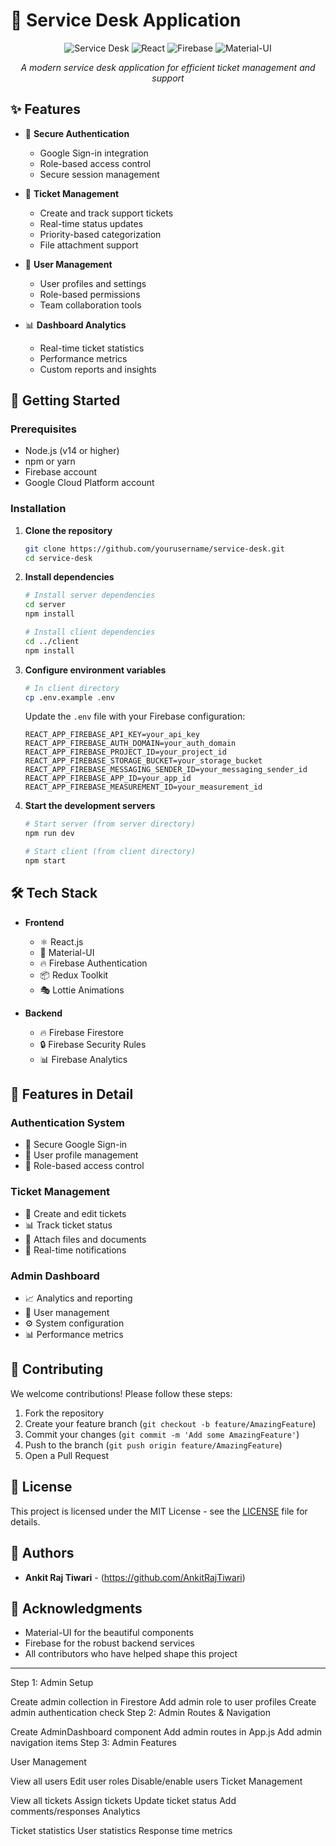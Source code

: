 # 🎫 Service Desk Application

<div align="center">

![Service Desk](https://img.shields.io/badge/Service-Desk-blue)
![React](https://img.shields.io/badge/React-18.2.0-blue)
![Firebase](https://img.shields.io/badge/Firebase-9.22.0-orange)
![Material-UI](https://img.shields.io/badge/Material--UI-5.14.0-blue)

*A modern service desk application for efficient ticket management and support*

</div>

## ✨ Features

- 🔐 **Secure Authentication**
  - Google Sign-in integration
  - Role-based access control
  - Secure session management

- 🎯 **Ticket Management**
  - Create and track support tickets
  - Real-time status updates
  - Priority-based categorization
  - File attachment support

- 👥 **User Management**
  - User profiles and settings
  - Role-based permissions
  - Team collaboration tools

- 📊 **Dashboard Analytics**
  - Real-time ticket statistics
  - Performance metrics
  - Custom reports and insights

## 🚀 Getting Started

### Prerequisites

- Node.js (v14 or higher)
- npm or yarn
- Firebase account
- Google Cloud Platform account

### Installation

1. **Clone the repository**
   ```bash
   git clone https://github.com/yourusername/service-desk.git
   cd service-desk
   ```

2. **Install dependencies**
   ```bash
   # Install server dependencies
   cd server
   npm install

   # Install client dependencies
   cd ../client
   npm install
   ```

3. **Configure environment variables**
   ```bash
   # In client directory
   cp .env.example .env
   ```
   Update the `.env` file with your Firebase configuration:
   ```
   REACT_APP_FIREBASE_API_KEY=your_api_key
   REACT_APP_FIREBASE_AUTH_DOMAIN=your_auth_domain
   REACT_APP_FIREBASE_PROJECT_ID=your_project_id
   REACT_APP_FIREBASE_STORAGE_BUCKET=your_storage_bucket
   REACT_APP_FIREBASE_MESSAGING_SENDER_ID=your_messaging_sender_id
   REACT_APP_FIREBASE_APP_ID=your_app_id
   REACT_APP_FIREBASE_MEASUREMENT_ID=your_measurement_id
   ```

4. **Start the development servers**
   ```bash
   # Start server (from server directory)
   npm run dev

   # Start client (from client directory)
   npm start
   ```

## 🛠️ Tech Stack

- **Frontend**
  - ⚛️ React.js
  - 🎨 Material-UI
  - 🔥 Firebase Authentication
  - 📦 Redux Toolkit
  - 🎭 Lottie Animations

- **Backend**
  - 🔥 Firebase Firestore
  - 🔒 Firebase Security Rules
  - 📊 Firebase Analytics

## 📱 Features in Detail

### Authentication System
- 🔐 Secure Google Sign-in
- 👤 User profile management
- 🔑 Role-based access control

### Ticket Management
- 📝 Create and edit tickets
- 📊 Track ticket status
- 📎 Attach files and documents
- 🔔 Real-time notifications

### Admin Dashboard
- 📈 Analytics and reporting
- 👥 User management
- ⚙️ System configuration
- 📊 Performance metrics

## 🤝 Contributing

We welcome contributions! Please follow these steps:

1. Fork the repository
2. Create your feature branch (`git checkout -b feature/AmazingFeature`)
3. Commit your changes (`git commit -m 'Add some AmazingFeature'`)
4. Push to the branch (`git push origin feature/AmazingFeature`)
5. Open a Pull Request

## 📝 License

This project is licensed under the MIT License - see the [LICENSE](LICENSE) file for details.

## 👥 Authors

- **Ankit Raj Tiwari** - (https://github.com/AnkitRajTiwari)

## 🙏 Acknowledgments

- Material-UI for the beautiful components
- Firebase for the robust backend services
- All contributors who have helped shape this project

---

<div align="center">

</div>

Step 1: Admin Setup

Create admin collection in Firestore
Add admin role to user profiles
Create admin authentication check
Step 2: Admin Routes & Navigation

Create AdminDashboard component
Add admin routes in App.js
Add admin navigation items
Step 3: Admin Features

User Management

View all users
Edit user roles
Disable/enable users
Ticket Management

View all tickets
Assign tickets
Update ticket status
Add comments/responses
Analytics

Ticket statistics
User statistics
Response time metrics
